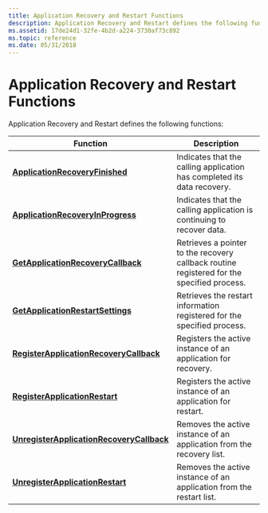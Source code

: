 ```yaml
---
title: Application Recovery and Restart Functions
description: Application Recovery and Restart defines the following functions
ms.assetid: 17de24d1-32fe-4b2d-a224-3730af73c892
ms.topic: reference
ms.date: 05/31/2018
---
```


# Application Recovery and Restart Functions

Application Recovery and Restart defines the following functions:



| Function                                                                               | Description                                                                                |
|----------------------------------------------------------------------------------------|--------------------------------------------------------------------------------------------|
| [**ApplicationRecoveryFinished**](/windows/win32/api/winbase/nf-winbase-applicationrecoveryfinished)                     | Indicates that the calling application has completed its data recovery.                    |
| [**ApplicationRecoveryInProgress**](/windows/win32/api/winbase/nf-winbase-applicationrecoveryinprogress)                 | Indicates that the calling application is continuing to recover data.                      |
| [**GetApplicationRecoveryCallback**](/windows/win32/api/winbase/nf-winbase-getapplicationrecoverycallback)               | Retrieves a pointer to the recovery callback routine registered for the specified process. |
| [**GetApplicationRestartSettings**](/windows/win32/api/winbase/nf-winbase-getapplicationrestartsettings)                 | Retrieves the restart information registered for the specified process.                    |
| [**RegisterApplicationRecoveryCallback**](/windows/win32/api/winbase/nf-winbase-registerapplicationrecoverycallback)     | Registers the active instance of an application for recovery.                              |
| [**RegisterApplicationRestart**](/windows/win32/api/winbase/nf-winbase-registerapplicationrestart)                       | Registers the active instance of an application for restart.                               |
| [**UnregisterApplicationRecoveryCallback**](/windows/win32/api/winbase/nf-winbase-unregisterapplicationrecoverycallback) | Removes the active instance of an application from the recovery list.                      |
| [**UnregisterApplicationRestart**](/windows/win32/api/winbase/nf-winbase-unregisterapplicationrestart)                   | Removes the active instance of an application from the restart list.                       |



 

 

 
